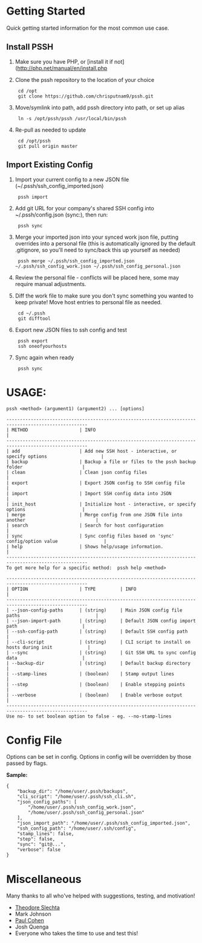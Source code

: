 # Getting Started

Quick getting started information for the most common use case.

## Install PSSH
1. Make sure you have PHP, or [install it if not](http://php.net/manual/en/install.php

2. Clone the pssh repository to the location of your choice

        cd /opt
        git clone https://github.com/chrisputnam9/pssh.git

3. Move/symlink into path, add pssh directory into path, or set up alias

        ln -s /opt/pssh/pssh /usr/local/bin/pssh

4. Re-pull as needed to update

        cd /opt/pssh
        git pull origin master

## Import Existing Config
1. Import your current config to a new JSON file (~/.pssh/ssh\_config\_imported.json)

        pssh import

2. Add git URL for your company's shared SSH config into ~/.pssh/config.json (sync:), then run:

        pssh sync

3. Merge your imported json into your synced work json file, putting overrides into a personal file
   (this is automatically ignored by the default .gitignore, so you'll need to sync/back this up yourself as needed)

        pssh merge ~/.pssh/ssh_config_imported.json ~/.pssh/ssh_config_work.json ~/.pssh/ssh_config_personal.json

4. Review the personal file - conflicts will be placed here, some may require manual adjustments.

5. Diff the work file to make sure you don't sync something you wanted to keep private!  Move host
   entries to personal file as needed.

        cd ~/.pssh
        git difftool

6. Export new JSON files to ssh config and test

        pssh export
        ssh oneofyourhosts

7. Sync again when ready

        pssh sync

# USAGE:

    pssh <method> (argument1) (argument2) ... [options]

    ----------------------------------------------------------------------------------------------------
    | METHOD                   | INFO                                                                  |
    ----------------------------------------------------------------------------------------------------
    | add                      | Add new SSH host - interactive, or specify options                    |
    | backup                   | Backup a file or files to the pssh backup folder                      |
    | clean                    | Clean json config files                                               |
    | export                   | Export JSON config to SSH config file                                 |
    | import                   | Import SSH config data into JSON                                      |
    | init_host                | Initialize host - interactive, or specify options                     |
    | merge                    | Merge config from one JSON file into another                          |
    | search                   | Search for host configuration                                         |
    | sync                     | Sync config files based on 'sync' config/option value                 |
    | help                     | Shows help/usage information.                                         |
    ----------------------------------------------------------------------------------------------------
    To get more help for a specific method:  pssh help <method>

    ----------------------------------------------------------------------------------------------------
    | OPTION                   | TYPE         | INFO                                                   |
    ----------------------------------------------------------------------------------------------------
    | --json-config-paths      | (string)     | Main JSON config file paths                            |
    | --json-import-path       | (string)     | Default JSON config import path                        |
    | --ssh-config-path        | (string)     | Default SSH config path                                |
    | --cli-script             | (string)     | CLI script to install on hosts during init             |
    | --sync                   | (string)     | Git SSH URL to sync config data                        |
    | --backup-dir             | (string)     | Default backup directory                               |
    | --stamp-lines            | (boolean)    | Stamp output lines                                     |
    | --step                   | (boolean)    | Enable stepping points                                 |
    | --verbose                | (boolean)    | Enable verbose output                                  |
    ----------------------------------------------------------------------------------------------------
    Use no- to set boolean option to false - eg. --no-stamp-lines

# Config File
Options can be set in config. Options in config will be overridden by those passed by flags.

**Sample:**

    {
        "backup_dir": "/home/user/.pssh/backups",
        "cli_script": "/home/user/.pssh/ssh_cli.sh",
        "json_config_paths": [
            "/home/user/.pssh/ssh_config_work.json",
            "/home/user/.pssh/ssh_config_personal.json"
        ],
        "json_import_path": "/home/user/.pssh/ssh_config_imported.json",
        "ssh_config_path": "/home/user/.ssh/config",
        "stamp_lines": false,
        "step": false,
        "sync": "git@...",
        "verbose": false
    }

# Miscellaneous
Many thanks to all who've helped with suggestions, testing, and motivation!

- [Theodore Slechta](https://github.com/theodoreslechta)
- Mark Johnson
- [Paul Cohen](https://github.com/pcohen12)
- Josh Quenga
- Everyone who takes the time to use and test this!
